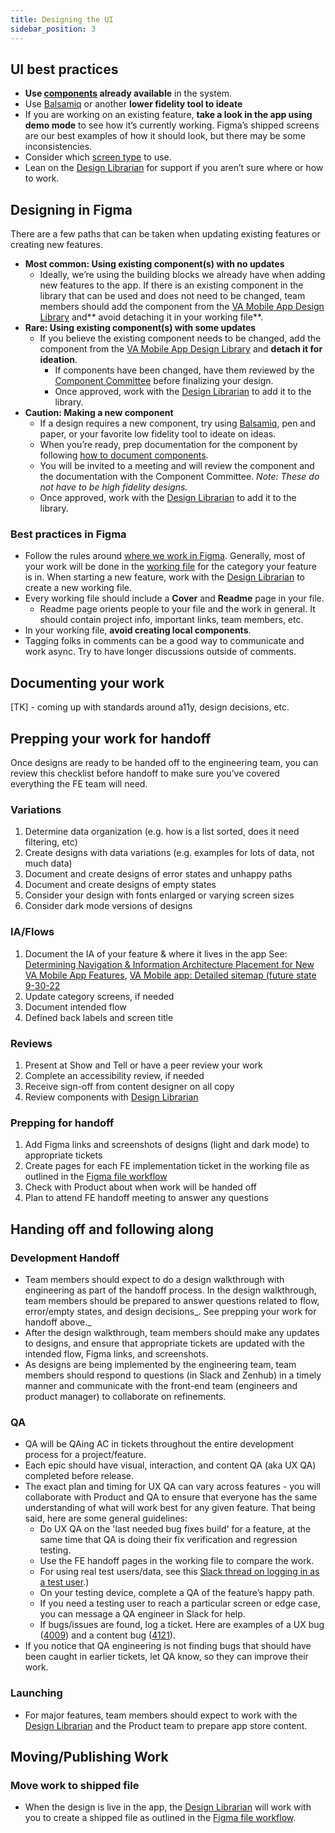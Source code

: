 ```yaml
---
title: Designing the UI
sidebar_position: 3
---
```


## UI best practices

- **Use [components](https://department-of-veterans-affairs.github.io/va-mobile-app/docs/UX/ComponentsSection/) already available** in the system.
- Use [Balsamiq](https://balsamiq.cloud/s4uw4la/pnnwuqv) or another **lower fidelity tool to ideate**
- If you are working on an existing feature, **take a look in the app using demo mode** to see how it’s currently working. Figma’s shipped screens are our best examples of how it should look, but there may be some inconsistencies.
- Consider which [screen type](https://department-of-veterans-affairs.github.io/va-mobile-app/docs/Flagship%20design%20library/Templates/ScreenTypes) to use.
- Lean on the [Design Librarian](https://department-of-veterans-affairs.github.io/va-mobile-app/docs/UX/How-We-Work/design-librarian) for support if you aren’t sure where or how to work.


## Designing in Figma

There are a few paths that can be taken when updating existing features or creating new features.

- **Most common: Using existing component(s) with no updates**
    - Ideally, we’re using the building blocks we already have when adding new features to the app. If there is an existing component in the library that can be used and does not need to be changed, team members should add the component from the [VA Mobile App Design Library](https://www.figma.com/file/QVLPB3eOunmKrgQOuOt0SU/VA-Mobile-Design-Library?node-id=1028%3A3927) and** avoid detaching it in your working file**.
- **Rare: Using existing component(s) with some updates**
    - If you believe the existing component needs to be changed, add the component from the [VA Mobile App Design Library](https://www.figma.com/file/QVLPB3eOunmKrgQOuOt0SU/VA-Mobile-Design-Library?node-id=1028%3A3927) and **detach it for ideation**.
        - If components have been changed, have them reviewed by the [Component Committee](https://docs.google.com/document/d/1rgNpTvUjZR6E2Z6vfSrxLxvXt7Zxq1Jq6kw6TCDJbBk/edit?pli=1#bookmark=id.pv64bxlp7e6c) before finalizing your design.
        - Once approved, work with the [Design Librarian](https://department-of-veterans-affairs.github.io/va-mobile-app/docs/UX/How-We-Work/design-librarian/) to add it to the library.
- **Caution: Making a new component**
    - If a design requires a new component, try using [Balsamiq](https://docs.google.com/document/d/1rgNpTvUjZR6E2Z6vfSrxLxvXt7Zxq1Jq6kw6TCDJbBk/edit?pli=1#heading=h.7jcyyrw27o8y), pen and paper, or your favorite low fidelity tool to ideate on ideas.
    - When you’re ready, prep documentation for the component by following [how to document components](https://docs.google.com/document/d/1pC-Pyc_HDZMtHb17XRND_57u7H8I3IDATUDGgGxFZAg/edit#heading=h.iwlf7nqnidb).
    - You will be invited to a meeting and will review the component and the documentation with the Component Committee. _Note: These do not have to be high fidelity designs._
    - Once approved, work with the [Design Librarian](https://department-of-veterans-affairs.github.io/va-mobile-app/docs/UX/How-We-Work/design-librarian/) to add it to the library.


### Best practices in Figma

- Follow the rules around [where we work in Figma](https://department-of-veterans-affairs.github.io/va-mobile-app/docs/UX/How-We-Work/where-we-work#ui-library-and-feature-designs---figma). Generally, most of your work will be done in the [working file](https://department-of-veterans-affairs.github.io/va-mobile-app/docs/UX/How-We-Work/where-we-work#categoryname) for the category your feature is in.
 When starting a new feature, work with the [Design Librarian](https://department-of-veterans-affairs.github.io/va-mobile-app/docs/UX/How-We-Work/design-librarian/) to create a new working file.
- Every working file should include a **Cover** and **Readme** page in your file.
    - Readme page orients people to your file and the work in general. It should contain project info, important links, team members, etc.
- In your working file, **avoid creating local components**.
- Tagging folks in comments can be a good way to communicate and work async. Try to have longer discussions outside of comments.

## Documenting your work

[TK] - coming up with standards around a11y, design decisions, etc.


## Prepping your work for handoff

Once designs are ready to be handed off to the engineering team, you can review this checklist before handoff to make sure you’ve covered everything the FE team will need.

### Variations


1. Determine data organization (e.g. how is a list sorted, does it need filtering, etc)
2. Create designs with data variations (e.g. examples for lots of data, not much data)
3. Document and create designs of error states and unhappy paths
4. Document and create designs of empty states
5. Consider your design with fonts enlarged or varying screen sizes
6. Consider dark mode versions of designs


### IA/Flows

1. Document the IA of your feature & where it lives in the app 
See: [Determining Navigation & Information Architecture Placement for New VA Mobile App Features](https://docs.google.com/document/d/1XQcYxnCifloaBFNKL2C9JNS7KIj6wEhb4VokPGxBZU8/edit), [VA Mobile app: Detailed sitemap (future state 9-30-22](https://app.mural.co/invitation/mural/adhoccorporateworkspace2583/1655989910332?sender=u28718b63c8993f515e0b2240&key=6f96be43-72c9-4ae6-b529-a2941eb14ba9) 
2. Update category screens, if needed
3. Document intended flow
4. Defined back labels and screen title


### Reviews

1. Present at Show and Tell or have a peer review your work
2. Complete an accessibility review, if needed
3. Receive sign-off from content designer on all copy
4. Review components with [Design Librarian](https://department-of-veterans-affairs.github.io/va-mobile-app/docs/UX/How-We-Work/design-librarian)


### Prepping for handoff

1. Add Figma links and screenshots of designs (light and dark mode) to appropriate tickets 
2. Create pages for each FE implementation ticket in the working file as outlined in the [Figma file workflow](https://www.figma.com/file/myVAkBM6nrpt3iC39RyjXz/%F0%9F%A7%B0-FigmaFileWorkflow---Resource---VAMobile?node-id=344%3A279&t=jC6U9HEvK543P9i4-1) 
3. Check with Product about when work will be handed off
3. Plan to attend FE handoff meeting to answer any questions


## Handing off and following along

### Development Handoff
 - Team members should expect to do a design walkthrough with engineering as part of the handoff process. In the design walkthrough, team members should be prepared to answer questions related to flow, error/empty states, and design decisions_. See prepping your work for handoff above._
- After the design walkthrough, team members should make any updates to designs, and ensure that appropriate tickets are updated with the intended flow, Figma links, and screenshots.
- As designs are being implemented by the engineering team, team members should respond to questions (in Slack and Zenhub) in a timely manner and communicate with the front-end team (engineers and product manager) to collaborate on refinements.
### QA
- QA will be QAing AC in tickets throughout the entire development process for a project/feature.
- Each epic should have visual, interaction, and content QA (aka UX QA) completed before release.
- The exact plan and timing for UX QA can vary across features - you will collaborate with Product and QA to ensure that everyone has the same understanding of what will work best for any given feature. That being said, here are some general guidelines:
    - Do UX QA on the 'last needed bug fixes build' for a feature, at the same time that QA is doing their fix verification and regression testing.
    - Use the FE handoff pages in the working file to compare the work.
    - For using real test users/data, see this [Slack thread on logging in as a test user](https://adhoc.slack.com/archives/C02F8TLNSGY/p1666966698246379).)
    - On your testing device, complete a QA of the feature’s happy path.
    - If you need a testing user to reach a particular screen or edge case, you can message a QA engineer in Slack for help.
    - If bugs/issues are found, log a ticket. Here are examples of a UX bug ([4009](https://github.com/department-of-veterans-affairs/va-mobile-app/issues/4009)) and a content bug ([4121](https://github.com/department-of-veterans-affairs/va-mobile-app/issues/4121)).
- If you notice that QA engineering is not finding bugs that should have been caught in earlier tickets, let QA know, so they can improve their work.
### Launching
- For major features, team members should expect to work with the [Design Librarian](https://department-of-veterans-affairs.github.io/va-mobile-app/docs/UX/How-We-Work/design-librarian) and the Product team to prepare app store content.


## Moving/Publishing Work

### Move work to shipped file

- When the design is live in the app, the [Design Librarian](https://department-of-veterans-affairs.github.io/va-mobile-app/docs/UX/How-We-Work/design-librarian) will work with you to create a shipped file as outlined in the [Figma file workflow](https://www.figma.com/file/myVAkBM6nrpt3iC39RyjXz/%F0%9F%A7%B0-FigmaFileWorkflow---Resource---VAMobile?node-id=344%3A279&t=jC6U9HEvK543P9i4-1).
